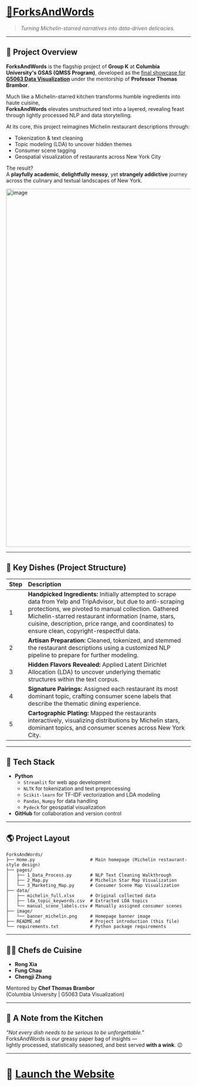 # [🍴ForksAndWords](https://forksandwords-4trbwiyybkvjuhdskenlzs.streamlit.app/) 
> *Turning Michelin-starred narratives into data-driven delicacies.*

---

## 📍 Project Overview

**ForksAndWords** is the flagship project of **Group K** at **Columbia University's GSAS (QMSS Program)**, developed as the [final showcase for **G5063 Data Visualization**](https://github.com/QMSS-G5063-2025/course_content/blob/main/Exercises/final_project/proposal/final_project.md) under the mentorship of **Professor Thomas Brambor**.

Much like a Michelin-starred kitchen transforms humble ingredients into haute cuisine,  
**ForksAndWords** elevates unstructured text into a layered, revealing feast through lightly processed NLP and data storytelling.

At its core, this project reimagines Michelin restaurant descriptions through:
- Tokenization & text cleaning
- Topic modeling (LDA) to uncover hidden themes
- Consumer scene tagging
- Geospatial visualization of restaurants across New York City

The result?  
A **playfully academic**, **delightfully messy**, yet **strangely addictive** journey across the culinary and textual landscapes of New York.

<img width="976" alt="image" src="https://github.com/user-attachments/assets/f2708d92-ea89-4944-86fb-a8f306323387" />

---

## 🥂 Key Dishes (Project Structure)

| Step | Description |
|:----|:------------|
| 1 | **Handpicked Ingredients:** Initially attempted to scrape data from Yelp and TripAdvisor, but due to anti-scraping protections, we pivoted to manual collection. Gathered Michelin-starred restaurant information (name, stars, cuisine, description, price range, and coordinates) to ensure clean, copyright-respectful data. |
| 2 | **Artisan Preparation:** Cleaned, tokenized, and stemmed the restaurant descriptions using a customized NLP pipeline to prepare for further modeling. |
| 3 | **Hidden Flavors Revealed:** Applied Latent Dirichlet Allocation (LDA) to uncover underlying thematic structures within the text corpus. |
| 4 | **Signature Pairings:** Assigned each restaurant its most dominant topic, crafting consumer scene labels that describe the thematic dining experience. |
| 5 | **Cartographic Plating:** Mapped the restaurants interactively, visualizing distributions by Michelin stars, dominant topics, and consumer scenes across New York City. |
---

## 🧰 Tech Stack

- **Python**
  - `Streamlit` for web app development
  - `NLTK` for tokenization and text preprocessing
  - `Scikit-learn` for TF-IDF vectorization and LDA modeling
  - `Pandas`, `Numpy` for data handling
  - `Pydeck` for geospatial visualization
- **GitHub** for collaboration and version control

---

## 🌎 Project Layout
```
ForksAndWords/
├── Home.py                     # Main homepage (Michelin restaurant-style design)
├── pages/
│   ├── 1_Data_Process.py       # NLP Text Cleaning Walkthrough
│   ├── 2_Map.py                # Michelin Star Map Visualization
│   └── 3_Marketing_Map.py      # Consumer Scene Map Visualization
├── data/
│   ├── michelin_full.xlsx      # Original collected data
│   ├── lda_topic_keywords.csv  # Extracted LDA topics
│   └── manual_scene_labels.csv # Manually assigned consumer scenes
├── image/
│   └── banner_michelin.png     # Homepage banner image
├── README.md                   # Project introduction (this file)
└── requirements.txt            # Python package requirements
```
---

## 👨‍🍳 Chefs de Cuisine

- **Rong Xia**
- **Fung Chau**
- **Chengji Zhang**

Mentored by **Chef Thomas Brambor**  
(Columbia University | G5063 Data Visualization)

---

## 📝 A Note from the Kitchen

*"Not every dish needs to be serious to be unforgettable."*  
ForksAndWords is our greasy paper bag of insights —  
lightly processed, statistically seasoned, and best served **with a wink**. 😉

---

# 📎 [Launch the Website](https://forksandwords-4trbwiyybkvjuhdskenlzs.streamlit.app/)
